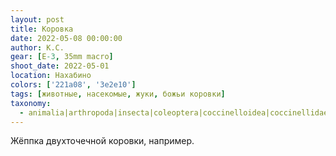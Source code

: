 ```yaml
---
layout: post
title: Коровка
date: 2022-05-08 00:00:00
author: К.С.
gear: [E-3, 35mm macro]
shoot_date: 2022-05-01
location: Нахабино
colors: ['221a08', '3e2e10']
tags: [животные, насекомые, жуки, божьи коровки]
taxonomy:
  - animalia|arthropoda|insecta|coleoptera|coccinelloidea|coccinellidae|adalia|adalia bipunctata
---
```


Жёппка двухточечной коровки, например.
